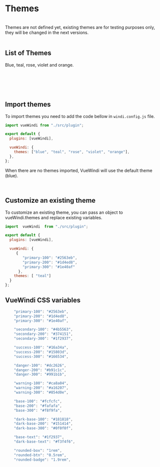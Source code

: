 <script setup>
import { useTheme } from "/.vitepress/theme/composables/theme"
import { WMenu, WButton } from "vue-windi"

const { changeTheme } = useTheme()


</script>

# Themes

<br />

<div class="bg-danger-200/10 rounded-$rounded-btn p-5 text-danger-200">
    Themes are not defined yet, existing themes are for testing purposes only, they will be changed in the next versions.
</div>

<br />

## List of Themes

Blue, teal, rose, violet and orange.

<br />

<WMenu horizontal compact  class="border rounded-$rounded-btn  w-auto !bg-base-200 shadow-0">
<WButton menu-item @click="changeTheme('theme-default')"
><span class="theme-blue rounded-[0.5rem] bg-blue-700 h-7 w-7 md:(h-10 w-10)"></span>
</WButton>
<WButton menu-item @click="changeTheme('theme-teal')"
><span
    class="theme-teal rounded-$rounded-btn bg-teal-700 h-7 w-7 md:(h-10 w-10)"
></span>
</WButton>
<WButton menu-item @click="changeTheme('theme-rose')"
><span
    class="theme-rose rounded-$rounded-btn bg-rose-700 h-7 w-7 md:(h-10 w-10)"
></span>
</WButton>
<WButton menu-item @click="changeTheme('theme-violet')"
><span
    class="theme-violet rounded-$rounded-btn bg-violet-700 h-7 w-7 md:(h-10 w-10)"
></span>
</WButton>
<WButton menu-item @click="changeTheme('theme-orange')"
><span
    class="theme-orange rounded-$rounded-btn bg-orange-700 h-7 w-7 md:(h-10 w-10)"
></span>
</WButton> 
</WMenu>

<br /> <br />

## Import themes

To import themes you need to add the code bellow in <code>windi.config.js</code> file.

```js
import vueWindi from "./src/plugin";

export default {
  plugins: [vueWindi],

  vueWindi: {
    themes: ["blue", "teal", "rose", "violet", "orange"],
  },
};
```

When there are no themes imported, VueWindi will use the default theme (blue).

<br />

## Customize an existing theme

To customize an existing theme, you can pass an object to vueWindi.themes and replace existing variables.

```js
import  vueWindi  from "./src/plugin";

export default {
  plugins: [vueWindi],

  vueWindi: {
     {
        "primary-100": "#2563eb",
        "primary-200": "#1d4ed8",
        "primary-300": "#1e40af"
      },
    themes: [ "teal"]
  }
};

```

## VueWindi CSS variables

```js
    "primary-100": "#2563eb",
    "primary-200": "#1d4ed8",
    "primary-300": "#1e40af",

    "secondary-100": "#4b5563",
    "secondary-200": "#374151",
    "secondary-300": "#1f2937",

    "success-100": "#16a34a",
    "success-200": "#15803d",
    "success-300": "#166534",

    "danger-100": "#dc2626",
    "danger-200": "#b91c1c",
    "danger-300": "#991b1b",

    "warning-100": "#ca8a04",
    "warning-200": "#a16207",
    "warning-300": "#854d0e",

    "base-100": "#fcfcfc",
    "base-200": "#fafafa",
    "base-300": "#f8f9fa",

    "dark-base-100": "#181818",
    "dark-base-200": "#151414",
    "dark-base-300": "#0f0f0f",

    "base-text": "#1f2937",
    "dark-base-text": "#f3f4f6",

    "rounded-box": "1rem",
    "rounded-btn": "0.5rem",
    "rounded-badge": "1.9rem",
```

